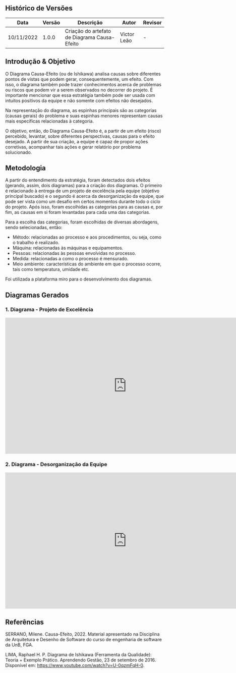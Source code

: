 ## Histórico de Versões

|    Data    | Versão |            Descrição           |       Autor     |    Revisor    |
|  --------  |  ----  |            ----------          | --------------- |    -------    |
| 10/11/2022 |  1.0.0 |  Criação do artefato de Diagrama Causa-Efeito    |   Victor Leão    |       -       |

## Introdução & Objetivo

O Diagrama Causa-Efeito (ou de Ishikawa) analisa causas sobre diferentes pontos de vistas que podem gerar, consequentemente, um efeito. Com isso, o diagrama também pode trazer conhecimentos acerca de problemas ou riscos que podem vir a serem observados no decorrer do projeto. É importante mencionar que essa estratégia também pode ser usada com intuitos positivos da equipe e não somente com efeitos não desejados.

Na representação do diagrama, as espinhas principais são as categorias (causas gerais) do problema e suas espinhas menores representam causas mais específicas relacionadas à categoria.

O objetivo, então, do Diagrama Causa-Efeito é, a partir de um efeito (risco) percebido, levantar, sobre diferentes perspectivas, causas para o efeito desejado. A partir de sua criação, a equipe é capaz de propor ações corretivas, acompanhar tais ações e gerar relatório por problema solucionado.

## Metodologia

A partir do entendimento da estratégia, foram detectados dois efeitos (gerando, assim, dois diagramas) para a criação dos diagramas. O primeiro é relacionado à entrega de um projeto de excelência pela equipe (objetivo principal buscado) e o segundo é acerca da desorganização da equipe, que pode ser vista como um desafio em certos momentos durante todo o ciclo do projeto. Após isso, foram escolhidas as categorias para as causas e, por fim, as causas em si foram levantadas para cada uma das categorias.

Para a escolha das categorias, foram escolhidas de diversas abordagens, sendo selecionadas, então:
- Método: relacionadas ao processo e aos procedimentos, ou seja, como o trabalho é realizado.
- Máquina: relacionadas às máquinas e equipamentos.
- Pessoas: relacionadas às pessoas envolvidas no processo.
- Medida: relacionadas a como o processo é mensurado.
- Meio ambiente: características do ambiente em que o processo ocorre, tais como temperatura, umidade etc.

Foi utilizada a plataforma miro para o desenvolvimento dos diagramas.

## Diagramas Gerados
### 1. Diagrama - Projeto de Excelência

<iframe width="768" height="432" src="https://miro.com/app/live-embed/uXjVPEyg1hU=/?moveToViewport=-1354,-887,3225,1574&embedId=62006207351" frameborder="0" scrolling="no" allowfullscreen></iframe>

### 2. Diagrama - Desorganização da Equipe

<iframe width="768" height="432" src="https://miro.com/app/live-embed/uXjVPEyOcTU=/?moveToViewport=-1786,-784,2843,1387&embedId=664774375710" frameborder="0" scrolling="no" allowfullscreen></iframe>

## Referências

SERRANO, Milene. Causa-Efeito, 2022. Material apresentado na Disciplina de Arquitetura e Desenho de Software do curso de engenharia de software da UnB, FGA.

LIMA, Raphael H. P. Diagrama de Ishikawa (Ferramenta da Qualidade): Teoria + Exemplo Prático. Aprendendo Gestão, 23 de setembro de 2016. Disponível em: https://www.youtube.com/watch?v=U-0qzmFqH-0.